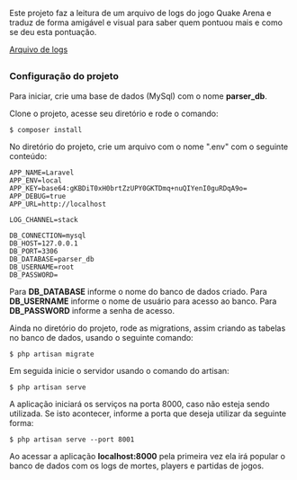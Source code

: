 Este projeto faz a leitura de um arquivo de logs do jogo Quake Arena e traduz de forma amigável e visual para saber quem pontuou mais e como se deu esta pontuação.

[Arquivo de logs](https://gist.githubusercontent.com/labmorales/7ebd77411ad51c32179bd4c912096031/raw/045192ef9ff87ed87b36eda3170056485cfbdb5a/games.log)

##
### Configuração do projeto

Para iniciar, crie uma base de dados (MySql) com o nome **parser_db**.

Clone o projeto, acesse seu diretório e rode o comando:
``` shell
$ composer install
```


No diretório do projeto, crie um arquivo com o nome ".env" com o seguinte conteúdo:
``` text
APP_NAME=Laravel
APP_ENV=local
APP_KEY=base64:gKBDiT0xH0brtZzUPY0GKTDmq+nuQIYenI0guRDqA9o=
APP_DEBUG=true
APP_URL=http://localhost

LOG_CHANNEL=stack

DB_CONNECTION=mysql
DB_HOST=127.0.0.1
DB_PORT=3306
DB_DATABASE=parser_db
DB_USERNAME=root
DB_PASSWORD=
```

Para __DB_DATABASE__ informe o nome do banco de dados criado.
Para __DB_USERNAME__ informe o nome de usuário para acesso ao banco.
Para __DB_PASSWORD__ informe a senha de acesso.

Ainda no diretório do projeto, rode as migrations, assim criando as tabelas no banco de dados, usando o seguinte comando: 
``` shell
$ php artisan migrate
```

Em seguida inicie o servidor usando o comando do artisan:
``` shell
$ php artisan serve
```


A aplicação iniciará os serviços na porta 8000, caso não esteja sendo utilizada. Se isto acontecer, informe a porta que deseja utilizar da seguinte forma:
``` shell
$ php artisan serve --port 8001
```


Ao acessar a aplicação __localhost:8000__ pela primeira vez ela irá popular o banco de dados com os logs de mortes, players e partidas de jogos.

